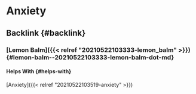 # Anxiety


## Backlink {#backlink}


### [Lemon Balm]({{< relref "20210522103333-lemon_balm" >}}) {#lemon-balm--20210522103333-lemon-balm-dot-md}


#### Helps With {#helps-with}

[Anxiety]({{< relref "20210522103519-anxiety" >}})

